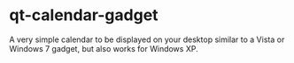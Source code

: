 qt-calendar-gadget
==================

A very simple calendar to be displayed on your desktop similar to a Vista or Windows 7 gadget, but also works for Windows XP.
